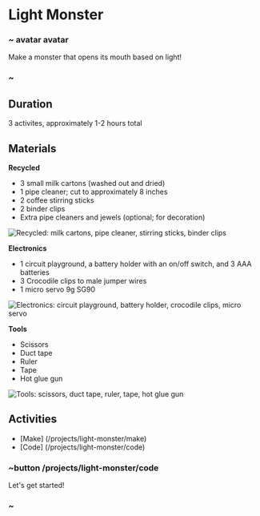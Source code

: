 # Light Monster 

### ~ avatar avatar 
Make a monster that opens its mouth based on light! 
### ~ 

## Duration 

3 activites, approximately 1-2 hours total 

## Materials 

**Recycled** 
* 3 small milk cartons (washed out and dried)
* 1 pipe cleaner; cut to approximately 8 inches 
* 2 coffee stirring sticks 
* 2 binder clips 
* Extra pipe cleaners and jewels (optional; for decoration)

![Recycled: milk cartons, pipe cleaner, stirring sticks, binder clips](/static/cp/projects/light-monster/recycle.png)

**Electronics** 
* 1 circuit playground, a battery holder with an on/off switch, and 3 AAA batteries 
* 3 Crocodile clips to male jumper wires 
* 1 micro servo 9g SG90 

![Electronics: circuit playground, battery holder, crocodile clips, micro servo](/static/cp/projects/light-monster/eletronic.png)

**Tools** 
* Scissors 
* Duct tape 
* Ruler 
* Tape
* Hot glue gun 

![Tools: scissors, duct tape, ruler, tape, hot glue gun](/static/cp/projects/light-monster/tool.png)

## Activities 
* [Make] (/projects/light-monster/make)
* [Code] (/projects/light-monster/code)

### ~button /projects/light-monster/code

Let's get started! 

### ~ 

